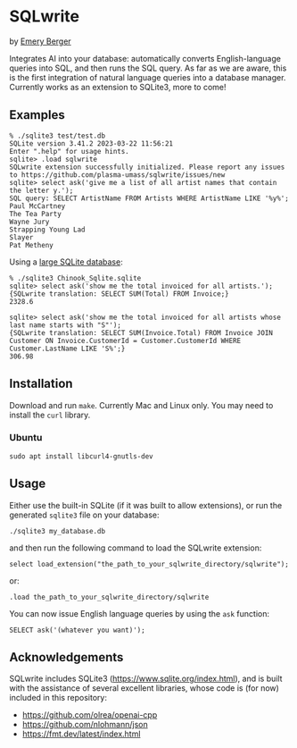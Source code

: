 # SQLwrite

by [Emery Berger](https://emeryberger.com)

Integrates AI into your database: automatically converts
English-language queries into SQL, and then runs the SQL query.  As
far as we are aware, this is the first integration of natural language
queries into a database manager. Currently works as an
extension to SQLite3, more to come!


## Examples

```
% ./sqlite3 test/test.db
SQLite version 3.41.2 2023-03-22 11:56:21
Enter ".help" for usage hints.
sqlite> .load sqlwrite
SQLwrite extension successfully initialized. Please report any issues to https://github.com/plasma-umass/sqlwrite/issues/new
sqlite> select ask('give me a list of all artist names that contain the letter y.');
SQL query: SELECT ArtistName FROM Artists WHERE ArtistName LIKE '%y%';
Paul McCartney
The Tea Party
Wayne Jury
Strapping Young Lad
Slayer
Pat Metheny
```

Using a [large SQLite database](https://github.com/lerocha/chinook-database/blob/master/ChinookDatabase/DataSources/Chinook_Sqlite.sqlite):

```
% ./sqlite3 Chinook_Sqlite.sqlite
sqlite> select ask('show me the total invoiced for all artists.');
{SQLwrite translation: SELECT SUM(Total) FROM Invoice;}
2328.6

sqlite> select ask('show me the total invoiced for all artists whose last name starts with "S"');
{SQLwrite translation: SELECT SUM(Invoice.Total) FROM Invoice JOIN Customer ON Invoice.CustomerId = Customer.CustomerId WHERE Customer.LastName LIKE 'S%';}
306.98
```

## Installation

Download and run `make`. Currently Mac and Linux only. You may need to install the `curl` library.

### Ubuntu

```
sudo apt install libcurl4-gnutls-dev
```

## Usage

Either use the built-in SQLite (if it was built to allow extensions), or run the generated `sqlite3` file on your database:

```
./sqlite3 my_database.db
```

and then run the following command to load the SQLwrite extension:

```
select load_extension("the_path_to_your_sqlwrite_directory/sqlwrite");
```

or:
```
.load the_path_to_your_sqlwrite_directory/sqlwrite
```

You can now issue English language queries by using the `ask` function:

```
SELECT ask('(whatever you want)');
```

## Acknowledgements

SQLwrite includes SQLite3 (https://www.sqlite.org/index.html), and is
built with the assistance of several excellent libraries, whose code
is (for now) included in this repository:

* https://github.com/olrea/openai-cpp
* https://github.com/nlohmann/json
* https://fmt.dev/latest/index.html

